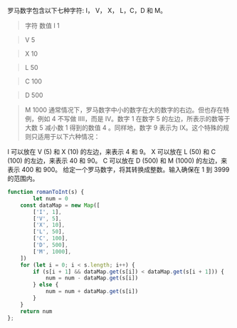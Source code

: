 罗马数字包含以下七种字符: I， V， X， L，C，D 和 M。
>字符          数值
>I             1

>V             5

>X             10

>L             50

>C             100

>D             500

>M             1000
通常情况下，罗马数字中小的数字在大的数字的右边。但也存在特例，例如 4 不写做 IIII，而是 IV。数字 1 在数字 5 的左边，所表示的数等于大数 5 减小数 1 得到的数值 4 。同样地，数字 9 表示为 IX。这个特殊的规则只适用于以下六种情况：

I 可以放在 V (5) 和 X (10) 的左边，来表示 4 和 9。
X 可以放在 L (50) 和 C (100) 的左边，来表示 40 和 90。 
C 可以放在 D (500) 和 M (1000) 的左边，来表示 400 和 900。
给定一个罗马数字，将其转换成整数。输入确保在 1 到 3999 的范围内。

```javascript
function romanToInt(s) {
        let num = 0
    const dataMap = new Map([
        ['I', 1],
        ['V', 5],
        ['X', 10],
        ['L', 50],
        ['C', 100],
        ['D', 500],
        ['M', 1000],
    ])
    for (let i = 0; i < s.length; i++) {
        if (s[i + 1] && dataMap.get(s[i]) < dataMap.get(s[i + 1])) {
            num = num - dataMap.get(s[i])
        } else {
            num = num + dataMap.get(s[i])
        }
    }
    return num
};

```
